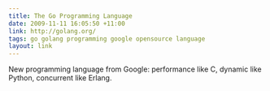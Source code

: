 ```yaml
---
title: The Go Programming Language
date: 2009-11-11 16:05:50 +11:00
link: http://golang.org/
tags: go golang programming google opensource language
layout: link
---
```

New programming language from Google: performance like C, dynamic like Python, concurrent like Erlang.
